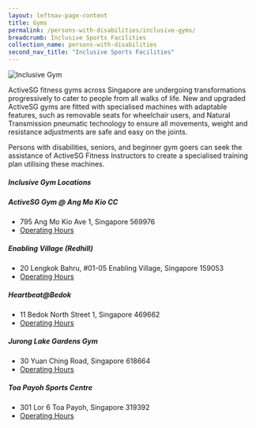 ```yaml
---
layout: leftnav-page-content
title: Gyms
permalink: /persons-with-disabilities/inclusive-gyms/
breadcrumb: Inclusive Sports Facilities
collection_name: persons-with-disabilities
second_nav_title: "Inclusive Sports Facilities"
---
```


![Inclusive Gym](/images/DSMP-inclusivegym.jpg)

ActiveSG fitness gyms across Singapore are undergoing transformations progressively to cater to people from all walks of life. New and upgraded ActiveSG gyms are fitted with specialised machines with adaptable features, such as removable seats for wheelchair users, and Natural Transmission pneumatic technology to ensure all movements, weight and resistance adjustments are safe and easy on the joints. 

Persons with disabilities, seniors, and beginner gym goers can seek the assistance of ActiveSG Fitness Instructors to create a specialised training plan utilising these machines.

##### Inclusive Gym Locations

##### ActiveSG Gym @ Ang Mo Kio CC
* 795 Ang Mo Kio Ave 1, Singapore 569976 
* [Operating Hours](https://www.myactivesg.com/Facilities/activesg-gym-at-ang-mo-kio-community-centre)

##### Enabling Village (Redhill) 
* 20 Lengkok Bahru, #01-05 Enabling Village, Singapore 159053
* [Operating Hours](https://www.myactivesg.com/Facilities/activesg-gym-enabling-village)

##### Heartbeat@Bedok
 * 11 Bedok North Street 1, Singapore 469662
  * [Operating Hours](https://www.myactivesg.com/facilities/heartbeat-bedok-activesg-gymnasium)

##### Jurong Lake Gardens Gym
* 30 Yuan Ching Road, Singapore 618664
* [Operating Hours](https://www.myactivesg.com/Facilities/jurong-lake-gardens-gym)

##### Toa Payoh Sports Centre
* 301 Lor 6 Toa Payoh, Singapore 319392
* [Operating Hours](https://www.myactivesg.com/Facilities/toa-payoh-activesg-gym)
